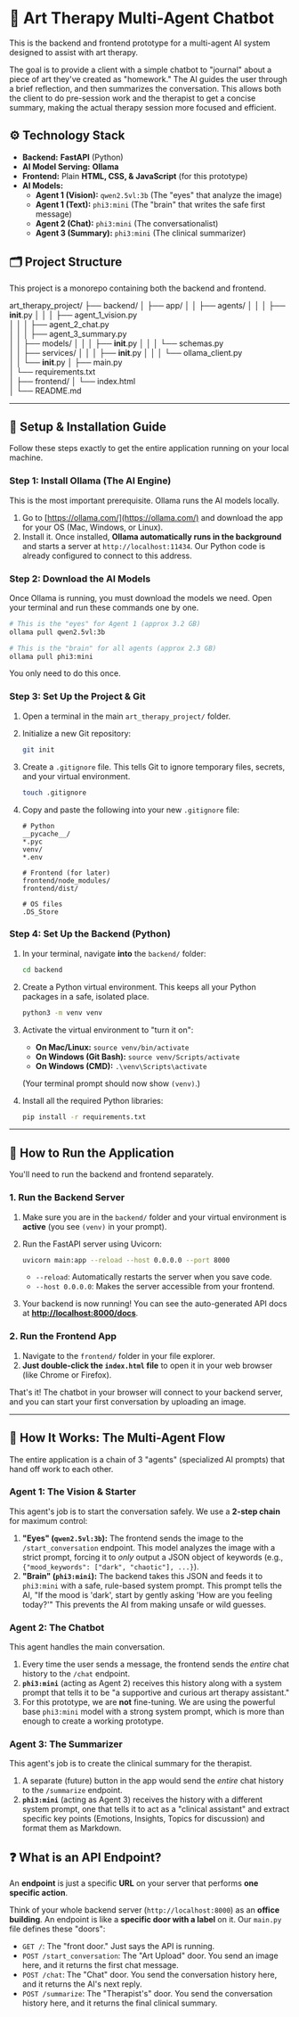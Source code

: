 # 🎨 Art Therapy Multi-Agent Chatbot

This is the backend and frontend prototype for a multi-agent AI system designed to assist with art therapy.

The goal is to provide a client with a simple chatbot to "journal" about a piece of art they've created as "homework." The AI guides the user through a brief reflection, and then summarizes the conversation. This allows both the client to do pre-session work and the therapist to get a concise summary, making the actual therapy session more focused and efficient.

## ⚙️ Technology Stack

- **Backend:** **FastAPI** (Python)
- **AI Model Serving:** **Ollama**
- **Frontend:** Plain **HTML, CSS, & JavaScript** (for this prototype)
- **AI Models:**
  - **Agent 1 (Vision):** `qwen2.5vl:3b` (The "eyes" that analyze the image)
  - **Agent 1 (Text):** `phi3:mini` (The "brain" that writes the safe first message)
  - **Agent 2 (Chat):** `phi3:mini` (The conversationalist)
  - **Agent 3 (Summary):** `phi3:mini` (The clinical summarizer)

## 🗂️ Project Structure

This project is a monorepo containing both the backend and frontend.

art_therapy_project/
├── backend/
│ ├── app/
│ │ ├── agents/
│ │ │ ├── **init**.py
│ │ │ ├── agent_1_vision.py  
│ │ │ ├── agent_2_chat.py  
│ │ │ ├── agent_3_summary.py  
│ │ ├── models/
│ │ │ ├── **init**.py
│ │ │ └── schemas.py  
│ │ ├── services/
│ │ │ ├── **init**.py
│ │ │ └── ollama_client.py  
│ │ └── **init**.py
│ ├── main.py  
│ └── requirements.txt  
│
├── frontend/
│ └── index.html  
│
└── README.md

---

## 🚀 Setup & Installation Guide

Follow these steps exactly to get the entire application running on your local machine.

### Step 1: Install Ollama (The AI Engine)

This is the most important prerequisite. Ollama runs the AI models locally.

1.  Go to [https://ollama.com/](https://ollama.com/) and download the app for your OS (Mac, Windows, or Linux).
2.  Install it. Once installed, **Ollama automatically runs in the background** and starts a server at `http://localhost:11434`. Our Python code is already configured to connect to this address.

### Step 2: Download the AI Models

Once Ollama is running, you must download the models we need. Open your terminal and run these commands one by one.

```bash
# This is the "eyes" for Agent 1 (approx 3.2 GB)
ollama pull qwen2.5vl:3b

# This is the "brain" for all agents (approx 2.3 GB)
ollama pull phi3:mini
```

You only need to do this once.

### Step 3: Set Up the Project & Git

1.  Open a terminal in the main `art_therapy_project/` folder.
2.  Initialize a new Git repository:
    ```bash
    git init
    ```
3.  Create a `.gitignore` file. This tells Git to ignore temporary files, secrets, and your virtual environment.
    ```bash
    touch .gitignore
    ```
4.  Copy and paste the following into your new `.gitignore` file:

    ```gitignore
    # Python
    __pycache__/
    *.pyc
    venv/
    *.env

    # Frontend (for later)
    frontend/node_modules/
    frontend/dist/

    # OS files
    .DS_Store
    ```

### Step 4: Set Up the Backend (Python)

1.  In your terminal, navigate **into** the `backend/` folder:
    ```bash
    cd backend
    ```
2.  Create a Python virtual environment. This keeps all your Python packages in a safe, isolated place.
    ```bash
    python3 -m venv venv
    ```
3.  Activate the virtual environment to "turn it on":

    - **On Mac/Linux:** `source venv/bin/activate`
    - **On Windows (Git Bash):** `source venv/Scripts/activate`
    - **On Windows (CMD):** `.\venv\Scripts\activate`

    (Your terminal prompt should now show `(venv)`.)

4.  Install all the required Python libraries:
    ```bash
    pip install -r requirements.txt
    ```

---

## 🏃 How to Run the Application

You'll need to run the backend and frontend separately.

### 1. Run the Backend Server

1.  Make sure you are in the `backend/` folder and your virtual environment is **active** (you see `(venv)` in your prompt).
2.  Run the FastAPI server using Uvicorn:

    ```bash
    uvicorn main:app --reload --host 0.0.0.0 --port 8000
    ```

    - `--reload`: Automatically restarts the server when you save code.
    - `--host 0.0.0.0`: Makes the server accessible from your frontend.

3.  Your backend is now running! You can see the auto-generated API docs at **[http://localhost:8000/docs](http://localhost:8000/docs)**.

### 2. Run the Frontend App

1.  Navigate to the `frontend/` folder in your file explorer.
2.  **Just double-click the `index.html` file** to open it in your web browser (like Chrome or Firefox).

That's it! The chatbot in your browser will connect to your backend server, and you can start your first conversation by uploading an image.

---

## 🤖 How It Works: The Multi-Agent Flow

The entire application is a chain of 3 "agents" (specialized AI prompts) that hand off work to each other.

### Agent 1: The Vision & Starter

This agent's job is to start the conversation safely. We use a **2-step chain** for maximum control:

1.  **"Eyes" (`qwen2.5vl:3b`):** The frontend sends the image to the `/start_conversation` endpoint. This model analyzes the image with a strict prompt, forcing it to _only_ output a JSON object of keywords (e.g., `{"mood_keywords": ["dark", "chaotic"], ...}`).
2.  **"Brain" (`phi3:mini`):** The backend takes this JSON and feeds it to `phi3:mini` with a safe, rule-based system prompt. This prompt tells the AI, "If the mood is 'dark', start by gently asking 'How are you feeling today?'" This prevents the AI from making unsafe or wild guesses.

### Agent 2: The Chatbot

This agent handles the main conversation.

1.  Every time the user sends a message, the frontend sends the _entire_ chat history to the `/chat` endpoint.
2.  **`phi3:mini`** (acting as Agent 2) receives this history along with a system prompt that tells it to be "a supportive and curious art therapy assistant."
3.  For this prototype, we are **not** fine-tuning. We are using the powerful base `phi3:mini` model with a strong system prompt, which is more than enough to create a working prototype.

### Agent 3: The Summarizer

This agent's job is to create the clinical summary for the therapist.

1.  A separate (future) button in the app would send the _entire_ chat history to the `/summarize` endpoint.
2.  **`phi3:mini`** (acting as Agent 3) receives the history with a different system prompt, one that tells it to act as a "clinical assistant" and extract specific key points (Emotions, Insights, Topics for discussion) and format them as Markdown.

## ❓ What is an API Endpoint?

An **endpoint** is just a specific **URL** on your server that performs **one specific action**.

Think of your whole backend server (`http://localhost:8000`) as an **office building**. An endpoint is like a **specific door with a label** on it. Our `main.py` file defines these "doors":

- `GET /`: The "front door." Just says the API is running.
- `POST /start_conversation`: The "Art Upload" door. You send an image here, and it returns the first chat message.
- `POST /chat`: The "Chat" door. You send the conversation history here, and it returns the AI's next reply.
- `POST /summarize`: The "Therapist's" door. You send the conversation history here, and it returns the final clinical summary.
